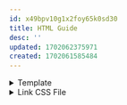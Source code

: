 ```yaml
---
id: x49bpv10g1x2foy65k0sd30
title: HTML Guide
desc: ''
updated: 1702062375971
created: 1702061585484
---
```


<!-- start of 'template' section -->
<details>
    <summary>Template</summary>

#
Here is the basic template of an HTML file.

### Input
```html
<!DOCTYPE html>
<html>
    <head>
        <title>Page Title</title>
    </head>
    <body>
        <h1>This is a Heading</h1>
        <p>This is a paragraph.</p>
        <p>This is another paragraph.</p>
    </body>
</html>
```

### Output
>
![](2023-12-08-18-57-31.png)

---
</details>
<!-- end of 'template' section -->



<!-- start of 'link css file' section -->
<details>
    <summary>Link CSS File</summary>

#
To link a CSS file to an HTML file, you use the `link` tag in the `head` section of the HTML file. The rel attribute specifies the relationship between the HTML and the linked file, the type attribute specifies the MIME type, and the href attribute provides the URL of the linked file.

### Input
```html
<link rel="stylesheet" type="text/css" href="styles.css">
```

In this example, styles.css is in the same directory as the HTML file. If it's in a different directory, you would need to adjust the href attribute to point to the correct location.

---
</details>
<!-- end of 'link css file' section -->